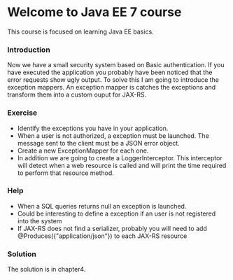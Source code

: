 # Welcome to Java EE 7 course

This course is focused on learning Java EE basics.

### Introduction

Now we have a small security system based on Basic authentication. If you have executed the application you probably have been noticed that the error requests show ugly output. To solve this I am going to introduce the exception mappers. An exception mapper is catches the exceptions and transform them into a custom ouput for JAX-RS.

### Exercise

* Identify the exceptions you have in your application.
* When a user is not authorized, a exception must be launched. The message sent to the client must be a JSON error object.
* Create a new ExceptionMapper for each one.
* In addition we are going to create a LoggerInterceptor. This interceptor will detect when a web resource is called and will print the time required to perform that resource method.

### Help

* When a SQL queries returns null an exception is launched.
* Could be interesting to define a exception if an user is not registered into the system
* If JAX-RS does not find a serializer, probably you will need to add @Produces({"application/json"}) to each JAX-RS resource

### Solution

The solution is in chapter4.

